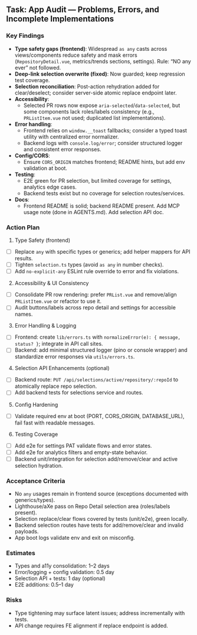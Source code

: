 ## Task: App Audit — Problems, Errors, and Incomplete Implementations

### Key Findings
- **Type safety gaps (frontend)**: Widespread `as any` casts across views/components reduce safety and mask errors (`RepositoryDetail.vue`, metrics/trends sections, settings). Rule: “NO any ever” not followed.
- **Deep-link selection overwrite (fixed)**: Now guarded; keep regression test coverage.
- **Selection reconciliation**: Post-action rehydration added for clear/deselect; consider server-side atomic replace endpoint later.
- **Accessibility**:
  - Selected PR rows now expose `aria-selected`/`data-selected`, but some components lack roles/labels consistency (e.g., `PRListItem.vue` not used; duplicated list implementations).
- **Error handling**:
  - Frontend relies on `window.__toast` fallbacks; consider a typed toast utility with centralized error normalizer.
  - Backend logs with `console.log/error`; consider structured logger and consistent error responses.
- **Config/CORS**:
  - Ensure `CORS_ORIGIN` matches frontend; README hints, but add env validation at boot.
- **Testing**:
  - E2E green for PR selection, but limited coverage for settings, analytics edge cases.
  - Backend tests exist but no coverage for selection routes/services.
- **Docs**:
  - Frontend README is solid; backend README present. Add MCP usage note (done in AGENTS.md). Add selection API doc.

### Action Plan
1) Type Safety (frontend)
- [ ] Replace `any` with specific types or generics; add helper mappers for API results.
- [ ] Tighten `selection.ts` types (avoid `as any` in number checks).
- [ ] Add `no-explicit-any` ESLint rule override to error and fix violations.

2) Accessibility & UI Consistency
- [ ] Consolidate PR row rendering: prefer `PRList.vue` and remove/align `PRListItem.vue` or refactor to use it.
- [ ] Audit buttons/labels across repo detail and settings for accessible names.

3) Error Handling & Logging
- [ ] Frontend: create `lib/errors.ts` with `normalizeError(e): { message, status? }`; integrate in API call sites.
- [ ] Backend: add minimal structured logger (pino or console wrapper) and standardize error responses via `utils/errors.ts`.

4) Selection API Enhancements (optional)
- [ ] Backend route: `PUT /api/selections/active/repository/:repoId` to atomically replace repo selection.
- [ ] Add backend tests for selections service and routes.

5) Config Hardening
- [ ] Validate required env at boot (PORT, CORS_ORIGIN, DATABASE_URL), fail fast with readable messages.

6) Testing Coverage
- [ ] Add e2e for settings PAT validate flows and error states.
- [ ] Add e2e for analytics filters and empty-state behavior.
- [ ] Backend unit/integration for selection add/remove/clear and active selection hydration.

### Acceptance Criteria
- No `any` usages remain in frontend source (exceptions documented with generics/types).
- Lighthouse/aXe pass on Repo Detail selection area (roles/labels present).
- Selection replace/clear flows covered by tests (unit/e2e), green locally.
- Backend selection routes have tests for add/remove/clear and invalid payloads.
- App boot logs validate env and exit on misconfig.

### Estimates
- Types and a11y consolidation: 1–2 days
- Error/logging + config validation: 0.5 day
- Selection API + tests: 1 day (optional)
- E2E additions: 0.5–1 day

### Risks
- Type tightening may surface latent issues; address incrementally with tests.
- API change requires FE alignment if replace endpoint is added.


